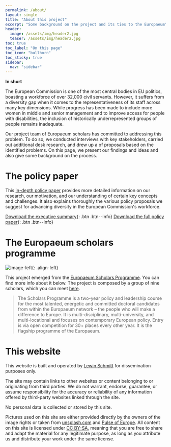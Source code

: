 ```yaml
---
permalink: /about/
layout: single
title: "About this project"
excerpt: "Some background on the project and its ties to the Europaeum"
header:
  image: /assets/img/header2.jpg
  teaser: /assets/img/header2.jpg
toc: true
toc_label: "On this page"
toc_icon: "bullhorn"
toc_sticky: true
sidebar: 
  nav: "sidebar"
---
```


**In short**

The European Commission is one of the most central bodies in EU politics, boasting a workforce of over 32,000 civil servants. However, it suffers from a diversity gap when it comes to the representativeness of its staff across many key dimensions. While progress has been made to include more women in middle and senior management and to improve access for people with disabilities, the inclusion of historically underrepresented groups of people remains inadequate.

Our project team of Europaeum scholars has committed to addressing this problem. To do so, we conducted interviews with key stakeholders, carried out additional desk research, and drew up a of proposals based on the identified problems. On this page, we present our findings and ideas and also give some background on the process.

# The policy paper

This [in-depth policy paper](https://lewinschmitt.github.io/inclusivEU/assets/files/InclusivEU_PolicyPaper.pdf) provides more detailed information on our research, our motivation, and our understanding of certain key concepts and challenges. It also explains thoroughly the various policy proposals we suggest for advancing diversity in the European Commission's workforce.

[Download the executive summary](https://lewinschmitt.github.io/inclusivEU/assets/files/InclusivEU_PolicyBrief.pdf){: .btn .btn--info}
[Download the full policy paper](https://lewinschmitt.github.io/inclusivEU/assets/files/InclusivEU_PolicyPaper.pdf){: .btn .btn--info}

# The Europaeum scholars programme

![image-left](/inclusivEU/assets/img/europaeum_logo.jpg){: .align-left}

This project emerged from the [Europaeum Scholars Programme](https://europaeum.org/programmes/scholars-programme/). You can find more info about it below. The project is composed by a group of nine scholars, which you can meet [here](/inclusivEU/team/). 

> The Scholars Programme is a two-year policy and leadership course for the most talented, energetic and committed doctoral candidates from within the Europaeum network – the people who will make a difference to Europe. It is multi-disciplinary, multi-university, and multi-locational and focuses on contemporary European policy. Entry is via open competition for 30+ places every other year. It is the flagship programme of the Europaeum.

# This website
This website is built and operated by [Lewin Schmitt](lewinschmitt.github.io) for dissemination purposes only. 

The site may contain links to other websites or content belonging to or originating from third parties. We do not warrant, endorse, guarantee, or assume responsibility for the accuracy or reliability of any information offered by third-party websites linked through the site. 

No personal data is collected or stored by this site. 

Pictures used on this site are either provided directly by the owners of the image rights or taken from [unsplash.com](https://unsplash.com/) and [Pulse of Europe](https://www.kickstarter.com/projects/pulseofeurope/european-rainbow-flag). All content on this site is licensed under [CC BY-SA](https://creativecommons.org/licenses/by-sa/4.0/), meaning that you are free to share and adapt the material for any legitimate purpose, as long as you attribute us and distribute your work under the same license. 
